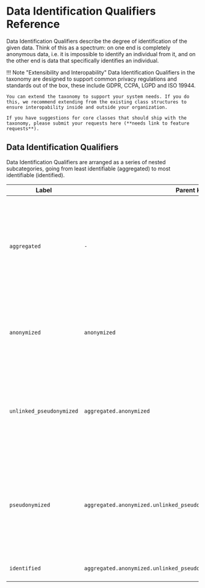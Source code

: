 # Data Identification Qualifiers Reference

Data Identification Qualifiers describe the degree of identification of the given data. Think of this as a spectrum: on one end is completely anonymous data, i.e. it is impossible to identify an individual from it, and on the other end is data that specifically identifies an individual. 

!!! Note "Extensibility and Interopability"
    Data Identification Qualifiers in the taxonomy are designed to support common privacy regulations and standards out of the box, these include GDPR, CCPA, LGPD and ISO 19944. 
    
    You can extend the taxonomy to support your system needs. If you do this, we recommend extending from the existing class structures to ensure interopability inside and outside your organization.

    If you have suggestions for core classes that should ship with the taxonomy, please submit your requests here (**needs link to feature requests**).


## Data Identification Qualifiers

Data Identification Qualifiers are arranged as a series of nested subcategories, going from least identifiable (aggregated) to most identifiable (identified).

| Label                    | Parent Key                                                              | Description                                                                                                                                                                                                        |
| ---                      | ---                                                                     | ---                                                                                                                                                                                                                |
| `aggregated`             | `-`                                                                     | Statistical data that does not contain individually identifying information but includes information about groups of individuals that renders individual identification impossible.                                |
| `anonymized`             | `anonymized`                                                            | Data where all attributes have been sufficiently altered that the individaul cannot be reidentified by this data or in combination with other datasets.                                                            |
| `unlinked_pseudonymized` | `aggregated.anonymized`                                                 | Data for which all identifiers have been substituted with unrelated values and linkages broken such that it may not be reversed, even by the party that performed the pseudonymization.                            |
| `pseudonymized`          | `aggregated.anonymized.unlinked_pseudonymized`                          | Data for which all identifiers have been substituted with unrelated values, rendering the individual unidentifiable and cannot be reasonably reversed other than by the party that performed the pseudonymization. |
| `identified`             | `aggregated.anonymized.unlinked_pseudonymized.pseudonymized.identified` | Data that directly identifies an individual.                                                                                                                                                                       |

